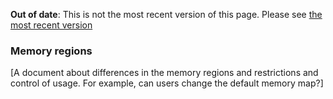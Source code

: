 <span class="warnings">**Out of date**: This is not the most recent version of this page. Please see [the most recent version](y)</span>
### Memory regions

[A document about differences in the memory regions and restrictions and control of usage. For example, can users change the default memory map?]
